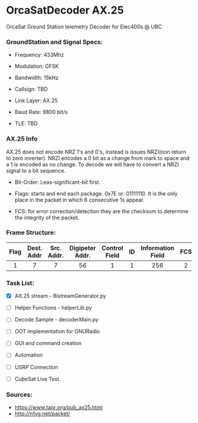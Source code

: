 # OrcaSatDecoder AX.25 
OrcaSat Ground Station telemetry Decoder for Elec400s @ UBC
### GroundStation and Signal Specs:

- Frequency: 433Mhz

- Modulation: GFSK 

- Bandwidth: 15kHz

- Callsign: TBD

- Link Layer: AX.25

- Baud Rate: 9800 bit/s

- TLE: TBD

### AX.25 Info

AX.25 does not encode NRZ 1's and 0's, instead is issues NRZI(non return to zero inverter).
NRZI encodes a 0 bit as a change from mark to space and a 1 is encoded as no change. 
To decode we will have to convert a NRZI signal to a bit sequence.

- Bit-Order: Leas-significant-bit first.

- Flags: starts and end each package. 0x7E or: 01111110. It is the only place in the packet in which 6 consecutive 1s appear.

- FCS: for error correction/detection they are the checksum to determine the integrity of the packet.

### Frame Structure:
|Flag|Dest. Addr| Src. Addr.| Digipeter Addr.| Control Field| ID| Information Field| FCS| Flag|
| :---:  | :---:  | :---:  | :---:  | :---:  | :---:   | :---:  | :---:  | :---:  |
|1   |   7      | 7         | 56             | 1            |  1| 256              | 2  | 1   |


### Task List:
- [x] AX.25 stream - BistreamGenerator.py
- [ ] Helper Functions - helperLib.py
- [ ] Decode Sample - decoderMain.py
- [ ] OOT implementation for GNURadio
- [ ] GUI and command creation
- [ ] Automation 
- [ ] USRP Connection
- [ ] CubeSat Live Test.


### Sources:
- https://www.tapr.org/pub_ax25.html
- http://n1vg.net/packet/

